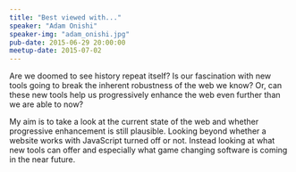 ```yaml
---
title: "Best viewed with..."
speaker: "Adam Onishi"
speaker-img: "adam_onishi.jpg"
pub-date: 2015-06-29 20:00:00
meetup-date: 2015-07-02
---
```


Are we doomed to see history repeat itself? Is our fascination with new tools going to break the inherent robustness of the web we know? Or, can these new tools help us progressively enhance the web even further than we are able to now?

My aim is to take a look at the current state of the web and whether progressive enhancement is still plausible. Looking beyond whether a website works with JavaScript turned off or not. Instead looking at what new tools can offer and especially what game changing software is coming in the near future.
